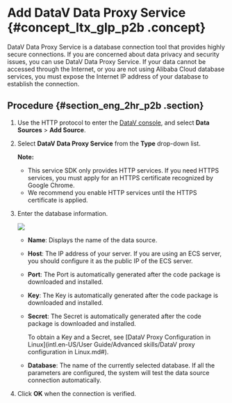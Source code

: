 # Add DataV Data Proxy Service {#concept_ltx_glp_p2b .concept}

DataV Data Proxy Service is a database connection tool that provides highly secure connections. If you are concerned about data privacy and security issues, you can use DataV Data Proxy Service. If your data cannot be accessed through the Internet, or you are not using Alibaba Cloud database services, you must expose the Internet IP address of your database to establish the connection.

## **Procedure** {#section_eng_2hr_p2b .section}

1.  Use the HTTP protocol to enter the [DataV console](http://datav.alibabacloud.com/), and select **Data Sources** \> **Add Source**.
2.  Select **DataV Data Proxy Service** from the **Type** drop-down list.

    **Note:** 

    -   This service SDK only provides HTTP services. If you need HTTPS services, you must apply for an HTTPS certificate recognized by Google Chrome.
    -   We recommend you enable HTTP services until the HTTPS certificate is applied.
3.  Enter the database information.

    ![](http://static-aliyun-doc.oss-cn-hangzhou.aliyuncs.com/assets/img/16538/15440814967911_en-US.png)

    -   **Name**: Displays the name of the data source.
    -   **Host**: The IP address of your server. If you are using an ECS server, you should configure it as the public IP of the ECS server.
    -   **Port**: The Port is automatically generated after the code package is downloaded and installed.
    -   **Key**: The Key is automatically generated after the code package is downloaded and installed.
    -   **Secret**: The Secret is automatically generated after the code package is downloaded and installed.

        To obtain a Key and a Secret, see [DataV Proxy Configuration in Linux](intl.en-US/User Guide/Advanced skills/DataV proxy configuration in Linux.md#).

    -   **Database**: The name of the currently selected database.
    If all the parameters are configured, the system will test the data source connection automatically.

4.  Click **OK** when the connection is verified.


